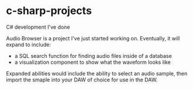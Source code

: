 c-sharp-projects
================

C# development I've done

Audio Browser is a project I've just started working on. Eventually, it will expand to include:

- a SQL search function for finding audio files inside of a database
- a visualization component to show what the waveform looks like

Expanded abilities would include the ability to select an audio sample, then import the smaple into your DAW of choice for use in the DAW.
